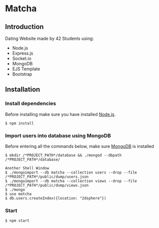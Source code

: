 # Matcha

## Introduction
Dating Website made by 42 Students using: <br/>
* Node.js
* Express.js
* Socket.io
* MongoDB
* EJS Template
* Bootstrap

## Installation

### Install dependencies
Before installing make sure you have installed [Node.js](https://nodejs.org/en/).
``` shell
$ npm install
```

### Import users into database using MongoDB
Before entering all the commands below, make sure [MongoDB](https://www.mongodb.com/download-center?ct=atlasheader#community) is installed
``` shell
$ mkdir /*PROJECT_PATH*/database && ./mongod --dbpath /*PROJECT_PATH*/database/

Another Shell Window
$ ./mongoimport --db matcha --collection users --drop --file /*PROJECT_PATH*/public/dump/users.json
$ ./mongoimport --db matcha --collection views --drop --file /*PROJECT_PATH*/public/dump/views.json
$ ./mongo
$ use matcha
$ db.users.createIndex({location: "2dsphere"})
```
### Start 
``` shell
$ npm start
```
